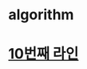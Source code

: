 # algorithm


# [10번째 라인](https://github.com/lifelong-learner-dev/algorithm/blob/main/algorithm.py#L10)